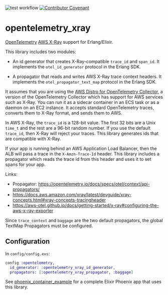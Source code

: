 ![test workflow](https://github.com/reachfh/logger_formatter_json/actions/workflows/test.yml/badge.svg)
[![Contributor Covenant](https://img.shields.io/badge/Contributor%20Covenant-2.1-4baaaa.svg)](CODE_OF_CONDUCT.md)

# opentelemetry_xray

[OpenTelemetry](https://opentelemetry.io/) [AWS X-Ray](https://aws.amazon.com/xray/) support for Erlang/Elixir.

This library includes two modules:

* An id generator that creates X-Ray-compatible `trace_id` and `span_id`.
  It implements the `otel_id_generator` protocol in the Erlang SDK.

* A propagator that reads and writes AWS X-Ray trace context headers.
  It implements the `otel_propagator_text_map` protocol in the Erlang SDK.

It assumes that you are using the
[AWS Distro for OpenTelemetry Collector](https://aws-otel.github.io/docs/getting-started/collector),
a version of the OpenTelemetry Collector which has support for AWS services
such as X-Ray. You can run it as a sidecar container in an ECS task or as a
daemon on an EC2 instance. It accepts standard OpenTelemetry traces, converts
them to X-Ray format, and sends them to AWS.

In AWS X-Ray, the `trace_id` is a 128-bit value. The first 32 bits are a Unix
`time_t` and the rest are a 96-bit random number. If you use the default
`trace_id`, then X-Ray will reject your traces. This library generates ids that
are compatible with X-Ray.

If your app is running behind an AWS Application Load Balancer, then the ALB
will pass a trace in the `X-Amzn-Trace-Id` header. This library includes a
propagator which reads the trace id from this header and uses it to set spans
for your app.

Links:

* Propagator: https://opentelemetry.io/docs/specs/otel/context/api-propagators/
* https://docs.aws.amazon.com/xray/latest/devguide/xray-concepts.html#xray-concepts-tracingheader
* https://aws-otel.github.io/docs/getting-started/x-ray#configuring-the-aws-x-ray-exporter

Since `trace_context` and `baggage` are the two default propagators, the
global TextMap Propagators must be configured.

## Configuration

In `config/config.exs`:

```elixir
config :opentelemetry,
  id_generator: :opentelemetry_xray_id_generator,
  propagators: [:opentelemetry_xray_propagator, :baggage]
```

See [phoenix_container_example](https://github.com/cogini/phoenix_container_example)
for a complete Elixir Phoenix app that uses this library.
